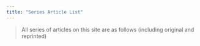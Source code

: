 ```yaml
---
title: "Series Article List"
---
```


> All series of articles on this site are as follows (including original and reprinted)